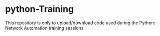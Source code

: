 # python-Training
This repository is only to upload/download code used during the Python: Network Automation training sessions
